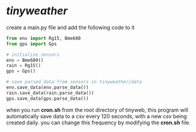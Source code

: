# ***tinyweather***

create a main.py file and add the following code to it

```python
from env import Rg15, Bme680
from gps import Gps

# initialize sensors
env = Bme680()
rain = Rg15()
gps = Gps()

# save parsed data from sensors in tinyweather/data
env.save_data(env.parse_data())
rain.save_data(rain.parse_data())
gps.save_data(gps.parse_data())
```

when you run **cron.sh** from the root directory of tinyweb, this program will automatically save data to a csv every 120 seconds, with a new csv being created daily. you can change this frequency by modifying the **cron.sh** file.
